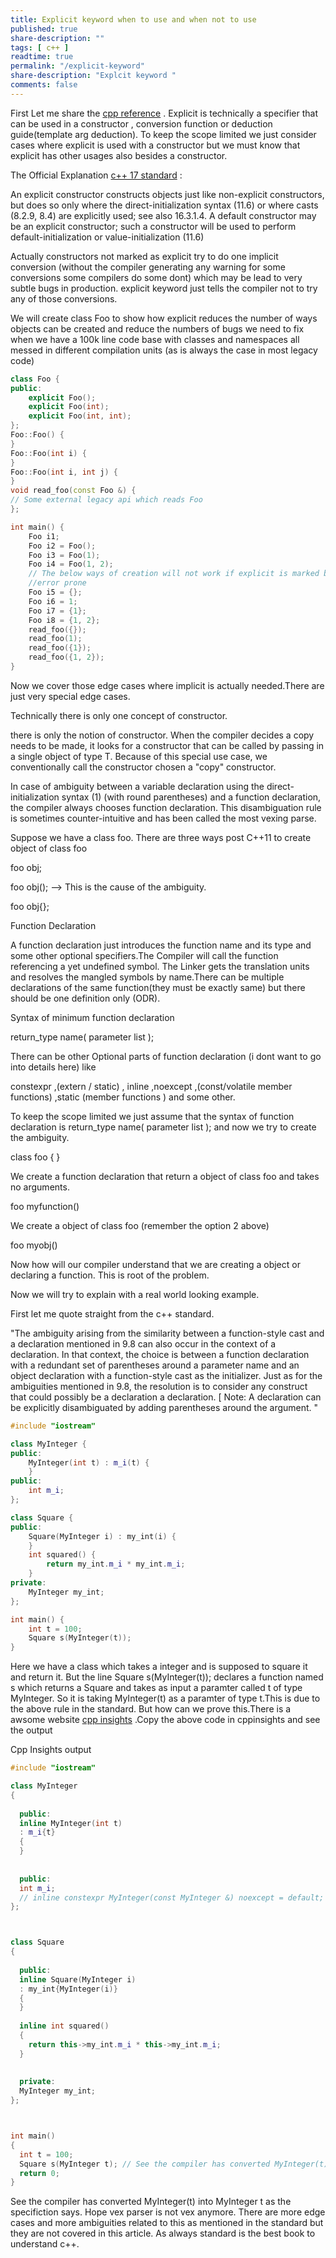 ```yaml
---
title: Explicit keyword when to use and when not to use
published: true
share-description: ""
tags: [ c++ ]
readtime: true
permalink: "/explicit-keyword"
share-description: "Explcit keyword "
comments: false
---
```


First Let me share  the [cpp reference](https://en.cppreference.com/w/cpp/language/explicit)  . Explicit is technically a specifier that can be used in a constructor ,
conversion function or deduction guide(template arg deduction). To keep the scope limited we just consider cases where explicit is used with a constructor but we must know that explicit has other usages also besides a 
constructor.

The Official Explanation [c++ 17 standard](https://timsong-cpp.github.io/cppwp/n4659/) :

An explicit constructor constructs objects just like non-explicit constructors, but does so only where
the direct-initialization syntax (11.6) or where casts (8.2.9, 8.4) are explicitly used; see also 16.3.1.4. A default
constructor may be an explicit constructor; such a constructor will be used to perform default-initialization
or value-initialization (11.6)


Actually constructors not marked as explicit try to do one implicit conversion (without the compiler generating any warning for some conversions some compilers do some dont) which may be lead to very subtle bugs in production.
explicit keyword just tells the compiler not to try any of those conversions.

We will create class Foo to show how explicit reduces the number of ways objects can be created and reduce the numbers of bugs we need
to fix when we have a 100k line code base with classes and namespaces all messed in different compilation units (as is always the case in most legacy code)




```cpp
class Foo {
public:
    explicit Foo();
    explicit Foo(int);
    explicit Foo(int, int);
};
Foo::Foo() {
}
Foo::Foo(int i) {
}
Foo::Foo(int i, int j) {
}
void read_foo(const Foo &) {
// Some external legacy api which reads Foo
};

int main() {
    Foo i1;
    Foo i2 = Foo();
    Foo i3 = Foo(1);
    Foo i4 = Foo(1, 2);
    // The below ways of creation will not work if explicit is marked but they will work if explicit is removed.So our code base becomes much clean and less
    //error prone
    Foo i5 = {};
    Foo i6 = 1;
    Foo i7 = {1};
    Foo i8 = {1, 2};
    read_foo({});
    read_foo(1);
    read_foo({1});
    read_foo({1, 2});
}

```

Now we cover those edge cases where implicit is actually needed.There are just very special edge cases.

Technically there is only one concept of constructor.

there is only the notion of constructor. When the compiler decides a copy needs to be made, it looks for a constructor that can be called by passing in a single object of type T. Because of this special use case, we conventionally call the constructor chosen a "copy" constructor.



























In case of ambiguity between a variable declaration using the direct-initialization syntax (1) (with round parentheses) and a function declaration, the compiler always chooses function declaration. This disambiguation rule is sometimes counter-intuitive and has been called the most vexing parse.


Suppose we have a class foo. There are three ways post C++11 to create object of class foo

 foo obj;

 foo obj();  --> This is the cause of the ambiguity.

 foo obj{};

Function Declaration

A function declaration just introduces the function name and its type and some other optional specifiers.The Compiler will call the function
referencing a yet undefined symbol.
The Linker gets the translation units and resolves the mangled symbols by name.There can be multiple declarations of the same function(they must be exactly same) but there should
be one definition only (ODR).

Syntax of minimum function declaration 

return_type name( parameter list );

There can be other Optional parts of function declaration (i dont want to go into details here) like

constexpr ,(extern / static) , inline ,noexcept ,(const/volatile member functions) ,static (member functions ) and some other.

To keep the scope limited we just assume that the syntax of function declaration is return_type name( parameter list ); and now we try to create the ambiguity.

class foo { }

We create a function declaration that return a object of class foo and takes no arguments.

foo myfunction()

We create a object of class foo (remember the option 2 above)

foo myobj()

Now how will our compiler understand that we are creating a object or declaring a function. This is root of the problem.

Now we will try to explain with a real world looking example.


First let me quote straight from the c++ standard.

"The ambiguity arising from the similarity between a function-style cast and a declaration mentioned in 9.8
can also occur in the context of a declaration. In that context, the choice is between a function declaration
with a redundant set of parentheses around a parameter name and an object declaration with a function-style
cast as the initializer. Just as for the ambiguities mentioned in 9.8, the resolution is to consider any construct
that could possibly be a declaration a declaration. [ Note: A declaration can be explicitly disambiguated
by adding parentheses around the argument. "



```cpp
#include "iostream"

class MyInteger {
public:
    MyInteger(int t) : m_i(t) {
    }
public:
    int m_i;
};

class Square {
public:
    Square(MyInteger i) : my_int(i) {
    }
    int squared() {
        return my_int.m_i * my_int.m_i;
    }
private:
    MyInteger my_int;
};

int main() {
    int t = 100;
    Square s(MyInteger(t));
}
```

Here we have a class which takes a integer and is supposed to square it and return it.
But the line Square s(MyInteger(t)); declares a function named s which returns a Square and takes as input a paramter called 
t of type MyInteger.
So it is taking MyInteger(t) as a paramter of type t.This is due to the above rule in the standard.
But how can we prove this.There is a awsome website [cpp insights](https://cppinsights.io/) .Copy the above code in cppinsights
and see the output

Cpp Insights output 

```cpp
#include "iostream"

class MyInteger
{
  
  public: 
  inline MyInteger(int t)
  : m_i{t}
  {
  }
  
  
  public: 
  int m_i;
  // inline constexpr MyInteger(const MyInteger &) noexcept = default;
};



class Square
{
  
  public: 
  inline Square(MyInteger i)
  : my_int{MyInteger(i)}
  {
  }
  
  inline int squared()
  {
    return this->my_int.m_i * this->my_int.m_i;
  }
  
  
  private: 
  MyInteger my_int;
};



int main()
{
  int t = 100;
  Square s(MyInteger t); // See the compiler has converted MyInteger(t) into MyInteger t
  return 0;
}

```
See the compiler has converted MyInteger(t) into MyInteger t as the specifiction says.
Hope vex parser is not vex anymore.
There are more edge cases and more ambiguities related to this as mentioned in the standard but they are not covered in this article.
As always standard is the best book to understand c++.